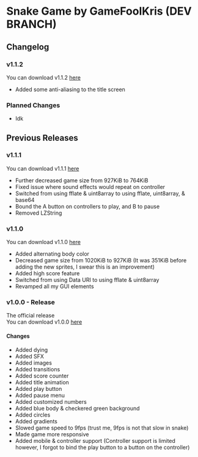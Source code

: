 <h1>Snake Game by GameFoolKris (DEV BRANCH)</h1>
<h2>Changelog</h2>
<h3>v1.1.2</h3>
<div>You can download v1.1.2 <a href="https://github.com/gamefoolkris/snake-game/releases/download/1.1.2/index.html">here</a></div>
<ul>
  <li>Added some anti-aliasing to the title screen</li>
</ul>
<h3>Planned Changes</h3>
<ul>
  <li>Idk</li>
</ul>
<h2>Previous Releases</h2>
<h3>v1.1.1</h3>
<div>You can download v1.1.1 <a href="https://github.com/gamefoolkris/snake-game/releases/download/1.1.1/index.html">here</a></div>
<ul>
  <li>Further decreased game size from 927KiB to 764KiB</li>
  <li>Fixed issue where sound effects would repeat on controller</li>
  <li>Switched from using fflate & uint8array to using fflate, uint8array, & base64</li>
  <li>Bound the A button on controllers to play, and B to pause</li>
  <li>Removed LZString</li>
</ul>
<h3>v1.1.0</h3>
<div>You can download v1.1.0 <a href="https://github.com/gamefoolkris/snake-game/releases/download/1.1.0/index.html">here</a></div>
<ul>
  <li>Added alternating body color</li>
  <li>Decreased game size from 1020KiB to 927KiB (It was 351KiB before adding the new sprites, I swear this is an improvement)</li>
  <li>Added high score feature</li>
  <li>Switched from using Data URI to using fflate & uint8array</li>
  <li>Revamped all my GUI elements</li>
</ul>
<h3>v1.0.0 - Release</h3>
<div>The official release</div>
<div>You can download v1.0.0 <a href="https://github.com/gamefoolkris/snake-game/releases/download/1.0.0/index.html">here</a></div>
<h4>Changes</h4>
<ul>
  <li>Added dying</li>
  <li>Added SFX</li>
  <li>Added images</li>
  <li>Added transitions</li>
  <li>Added score counter</li>
  <li>Added title animation</li>
  <li>Added play button</li>
  <li>Added pause menu</li>
  <li>Added customized numbers</li>
  <li>Added blue body & checkered green background</li>
  <li>Added circles</li>
  <li>Added gradients</li>
  <li>Slowed game speed to 9fps (trust me, 9fps is not that slow in snake)</li>
  <li>Made game more responsive</li>
  <li>Added mobile & controller support (Controller support is limited however, I forgot to bind the play button to a button on the controller)</li>
</ul>